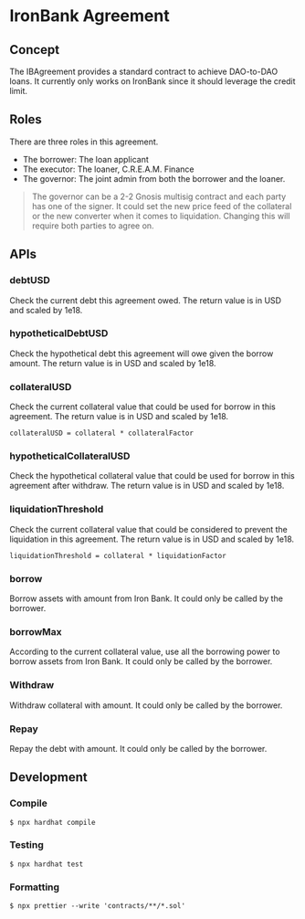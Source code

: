 # IronBank Agreement

## Concept

The IBAgreement provides a standard contract to achieve DAO-to-DAO loans. It currently only works on IronBank since it should leverage the credit limit.

## Roles

There are three roles in this agreement.

* The borrower: The loan applicant
* The executor: The loaner, C.R.E.A.M. Finance
* The governor: The joint admin from both the borrower and the loaner.

> The governor can be a 2-2 Gnosis multisig contract and each party has one of the signer. It could set the new price feed of the collateral or the new converter when it comes to liquidation. Changing this will require both parties to agree on.

## APIs

### debtUSD

Check the current debt this agreement owed. The return value is in USD and scaled by 1e18.

### hypotheticalDebtUSD

Check the hypothetical debt this agreement will owe given the borrow amount. The return value is in USD and scaled by 1e18.

### collateralUSD

Check the current collateral value that could be used for borrow in this agreement. The return value is in USD and scaled by 1e18.

```
collateralUSD = collateral * collateralFactor
```

### hypotheticalCollateralUSD

Check the hypothetical collateral value that could be used for borrow in this agreement after withdraw. The return value is in USD and scaled by 1e18.

### liquidationThreshold

Check the current collateral value that could be considered to prevent the liquidation in this agreement. The return value is in USD and scaled by 1e18.

```
liquidationThreshold = collateral * liquidationFactor
```

### borrow

Borrow assets with amount from Iron Bank. It could only be called by the borrower.

### borrowMax

According to the current collateral value, use all the borrowing power to borrow assets from Iron Bank. It could only be called by the borrower.

### Withdraw

Withdraw collateral with amount. It could only be called by the borrower.

### Repay

Repay the debt with amount. It could only be called by the borrower.

## Development

### Compile

```
$ npx hardhat compile
```

### Testing

```
$ npx hardhat test
```

### Formatting

```
$ npx prettier --write 'contracts/**/*.sol'
```
